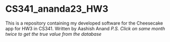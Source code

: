 # CS341_ananda23_HW3
This is a repository containing my developed software for the Cheesecake app for HW3 in CS341.
Written by Aashish Anand
*P.S. Click on same month twice to get the true value from the database*